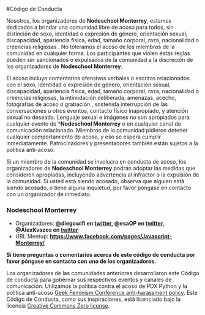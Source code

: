 #Código de Conducta

Nosotros, los organizadores de **Nodeschool Monterrey**, estamos dedicados a brindar una comunidad libre de acoso para todos, sin distinción de sexo, identidad o expresión de género, orientación sexual, discapacidad, apariencia física, edad, tamaño corporal, raza, nacionalidad o creencias religiosas . No toleramos el acoso de los miembros de la comunidad en cualquier forma. Los participantes que violen éstas reglas pueden ser sancionados o expulsados ​​de la comunidad a la discreción de los organizadores de **Nodeschool Monterrey**.

El acoso incluye comentarios ofensivos verbales o escritos relacionados con el sexo, identidad o expresión de género, orientación sexual, discapacidad, apariencia física, edad, tamaño corporal, raza, nacionalidad o creencias religiosas, la intimidación deliberada, amenazas, acecho, fotografías de acoso o grabación , sostenida interrupción de las conversaciones u otros eventos, contacto físico inapropiado, y atención sexual no deseada. Lenguaje sexual e imágenes no son apropiados para cualquier evento de ***Nodeschool Monterrey** o en cualquier canal de comunicación relacionado. Miembros de la comunidad pidieron detener cualquier comportamiento de acoso, y eso se espera cumplir inmediatamente. Patrocinadores y presentadores también están sujetos a la política anti-acoso.

Si un miembro de la comunidad se involucra en conducta de acoso, los organizadores de **Nodeschool Monterrey** podrán adoptar las medidas que consideren apropiadas, incluyendo advertencia al infractor o la expulsión de la comunidad. Si usted está siendo acosado, observa que alguien está siendo acosado, o tiene alguna inquietud, por favor póngase en contacto con un organizador de inmediato.

### **Nodeschool Monterrey**

* Organizadores: **@diegowifi en [twitter](http://twitter.com/Diego_WiFi), @esaOP en [twitter](http://twitter.com/esauOp), @AlexKvazos en [twitter](http://twitter.com/AlexKvazosMx)**
* URL Meetup: **https://www.facebook.com/pages/Javascript-Monterrey/**

**Si tiene preguntas o comentarios acerca de este código de conducta por favor póngase en contacto con uno de los organizadores.**

Los organizadores de las comunidades anteriores desarrollaron este Código de conducta para gobernar sus respectivos eventos y canales de comunicación. Utilizamos la política contra el acoso de PDX Python y la política anti-acoso [Geek Feminism Conference anti-harassment policy](http://geekfeminism.wikia.com/wiki/Conference_anti-harassment/Policy). Este Código de Conducta, como sus inspiraciones, está licenciado bajo la licencia [Creative Commons Zero license](http://creativecommons.org/publicdomain/zero/1.0/).
